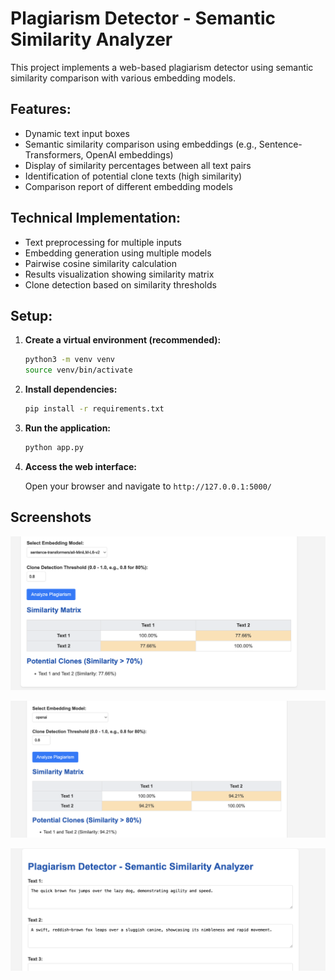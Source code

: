# Plagiarism Detector - Semantic Similarity Analyzer

This project implements a web-based plagiarism detector using semantic similarity comparison with various embedding models.

## Features:
- Dynamic text input boxes
- Semantic similarity comparison using embeddings (e.g., Sentence-Transformers, OpenAI embeddings)
- Display of similarity percentages between all text pairs
- Identification of potential clone texts (high similarity)
- Comparison report of different embedding models

## Technical Implementation:
- Text preprocessing for multiple inputs
- Embedding generation using multiple models
- Pairwise cosine similarity calculation
- Results visualization showing similarity matrix
- Clone detection based on similarity thresholds

## Setup:

1.  **Create a virtual environment (recommended):**

    ```bash
    python3 -m venv venv
    source venv/bin/activate
    ```

2.  **Install dependencies:**

    ```bash
    pip install -r requirements.txt
    ```

3.  **Run the application:**

    ```bash
    python app.py
    ```

4.  **Access the web interface:**

    Open your browser and navigate to `http://127.0.0.1:5000/`

## Screenshots

![Similarity Matrix](image.png)

![Input Form](image2.png)

![Clone Detection Results](image3.png)